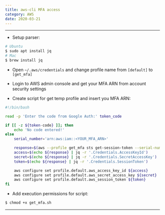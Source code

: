 ```yaml
---
title: aws-cli MFA access
category: AWS
date: 2020-03-21
---
```


-----

* Setup parser:
```bash
# Ubuntu
$ sudo apt install jq
# Mac
$ brew install jq
```

* Open `~/.aws/credentials` and change profile name from `[default]` to `[get_mfa]`

* Login to AWS admin console and get your MFA ARN from account security settings

* Create script for get temp profile and insert you MFA ARN:

```bash
#!/bin/bash

read -p 'Enter the code from Google Auth:' token_code

if [[ -z ${token-code} ]]; then
    echo 'No code entered!'
else
    serial_number='arn:aws:iam::<YOUR_MFA_ARN>'

    response=$(aws --profile get_mfa sts get-session-token --serial-number ${serial_number} --token-code ${token_code})
    access=$(echo ${response} | jq -r '.Credentials.AccessKeyId')
    secret=$(echo ${response} | jq -r '.Credentials.SecretAccessKey')
    token=$(echo ${response} | jq -r '.Credentials.SessionToken')

    aws configure set profile.default.aws_access_key_id ${access}
    aws configure set profile.default.aws_secret_access_key ${secret}
    aws configure set profile.default.aws_session_token ${token}
fi
```

* Add execution permissions for script:
```bash
$ chmod +x get_mfa.sh
```

-----
